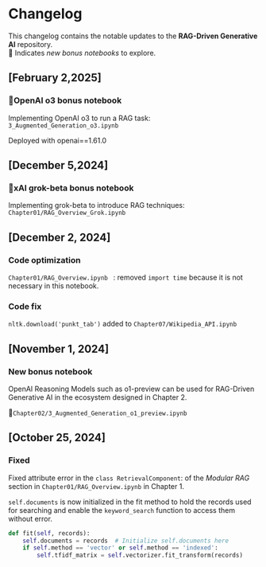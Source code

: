 # Changelog

This changelog contains the notable updates to the **RAG-Driven Generative AI** repository.   
🐬 Indicates *new bonus notebooks* to explore.

## [February 2,2025]

### 🐬OpenAI o3 bonus notebook

Implementing OpenAI o3 to run a RAG task:
`3_Augmented_Generation_o3.ipynb`

Deployed with openai==1.61.0

## [December 5,2024]

### 🐬xAI grok-beta bonus notebook

Implementing grok-beta to introduce RAG techniques:
`Chapter01/RAG_Overview_Grok.ipynb`

## [December 2, 2024]

### Code optimization

 `Chapter01/RAG_Overview.ipynb ` : removed `import time` because it is not necessary in this notebook.

### Code fix

`nltk.download('punkt_tab')` added to `Chapter07/Wikipedia_API.ipynb`

## [November 1, 2024]

### New bonus notebook

OpenAI Reasoning Models such as o1-preview can be used for RAG-Driven Generative AI in the ecosystem designed in Chapter 2.

🐬`Chapter02/3_Augmented_Generation_o1_preview.ipynb` 

## [October 25, 2024]

### Fixed
Fixed attribute error in the `class RetrievalComponent`: of the *Modular RAG* section in `Chapter01/RAG_Overview.ipynb` in Chapter 1.

`self.documents` is now initialized in the fit method to hold the records used for searching and enable the `keyword_search` function to access them without error.   

```python
def fit(self, records):
    self.documents = records  # Initialize self.documents here
    if self.method == 'vector' or self.method == 'indexed':
        self.tfidf_matrix = self.vectorizer.fit_transform(records)
```
    


